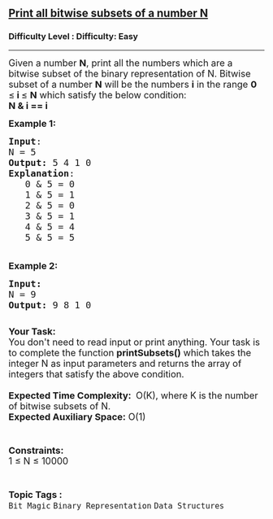 <h2><a href="https://www.geeksforgeeks.org/problems/print-all-bitwise-subsets-of-a-number-n3301/1?page=1&category=Bit%20Magic&difficulty=Basic,Easy&sortBy=latest">Print all bitwise subsets of a number N</a></h2><h3>Difficulty Level : Difficulty: Easy</h3><hr><div class="problems_problem_content__Xm_eO"><p><span style="font-size:18px">Given a number <strong>N</strong>, print all the numbers which are a bitwise subset of the binary representation of N. Bitwise subset of a number <strong>N</strong> will be the numbers <strong>i</strong> in the range <strong>0 </strong>≤<strong> i </strong>≤ <strong>N</strong> which satisfy the below condition:<br>
<strong>N &amp; i == i</strong></span></p>

<p><span style="font-size:18px"><strong>Example 1:</strong></span></p>

<pre><span style="font-size:18px"><strong>Input</strong>:
N = 5
<strong>Output:</strong>&nbsp;5 4 1 0
<strong>Explanation</strong>:
   0 &amp; 5 = 0
&nbsp; &nbsp;1&nbsp;&amp; 5 = 1
&nbsp; &nbsp;2 &amp; 5 = 0
&nbsp; &nbsp;3 &amp; 5 = 1
&nbsp; &nbsp;4 &amp; 5 = 4
&nbsp; &nbsp;5 &amp; 5 = 5
&nbsp;&nbsp;</span>
</pre>

<p><span style="font-size:18px"><strong>Example 2:</strong></span></p>

<pre><span style="font-size:18px"><strong>Input:</strong>
N = 9
<strong>Output: </strong>9 8 1 0
</span></pre>

<p><br>
<span style="font-size:18px"><strong>Your Task:&nbsp;&nbsp;</strong><br>
You don't need to read input or print anything. Your task is to complete the function&nbsp;<strong>printSubsets()</strong>&nbsp;which takes the integer N as input parameters and returns the&nbsp;array of integers that satisfy the above condition.<br>
<br>
<strong>Expected Time Complexity:</strong> </span>&nbsp;<span style="font-size:18px">O(K), where K is the number of bitwise subsets of N.</span><br>
<span style="font-size:18px"><strong>Expected Auxiliary Space:</strong> O(1)</span></p>

<p>&nbsp;</p>

<p><span style="font-size:18px"><strong>Constraints:</strong><br>
1 ≤ N ≤ 10000</span></p>
</div><br><p><span style=font-size:18px><strong>Topic Tags : </strong><br><code>Bit Magic</code>&nbsp;<code>Binary Representation</code>&nbsp;<code>Data Structures</code>&nbsp;